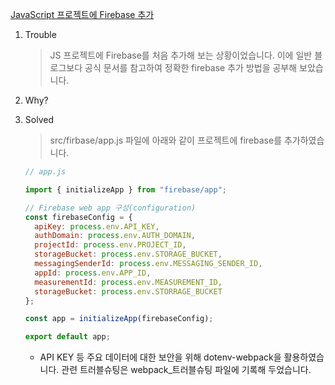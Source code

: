 [JavaScript 프로젝트에 Firebase 추가](https://firebase.google.com/docs/web/setup?hl=ko#add-sdk-and-initialize)

1. Trouble

   > JS 프로젝트에 Firebase를 처음 추가해 보는 상황이었습니다. 이에 일반 블로그보다 공식 문서를 참고하여 정확한 firebase 추가 방법을 공부해 보았습니다.

2. Why?

3. Solved

   > src/firbase/app.js 파일에 아래와 같이 프로젝트에 firebase를 추가하였습니다.

   ```js
   // app.js

   import { initializeApp } from "firebase/app";

   // Firebase web app 구성(configuration)
   const firebaseConfig = {
     apiKey: process.env.API_KEY,
     authDomain: process.env.AUTH_DOMAIN,
     projectId: process.env.PROJECT_ID,
     storageBucket: process.env.STORAGE_BUCKET,
     messagingSenderId: process.env.MESSAGING_SENDER_ID,
     appId: process.env.APP_ID,
     measurementId: process.env.MEASUREMENT_ID,
     storageBucket: process.env.STORRAGE_BUCKET
   };

   const app = initializeApp(firebaseConfig);

   export default app;
   ```

   - API KEY 등 주요 데이터에 대한 보안을 위해 dotenv-webpack을 활용하였습니다. 관련 트러블슈팅은 webpack\_트러블슈팅 파일에 기록해 두었습니다.

